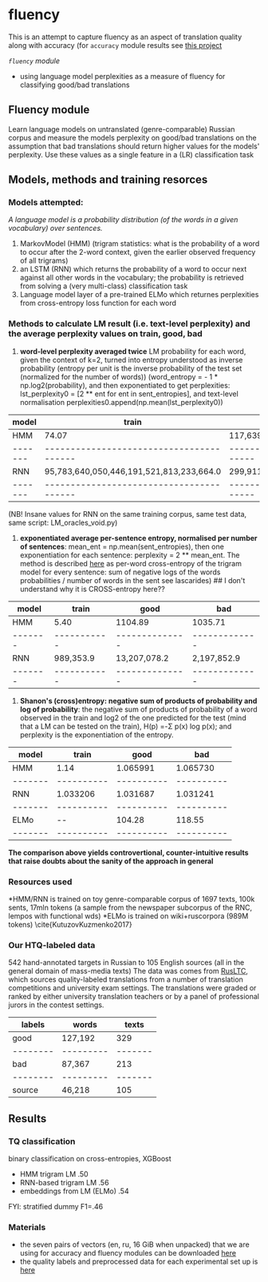 # fluency
This is an attempt to capture fluency as an aspect of translation quality along with accuracy
(for `accuracy` module results see [this project](https://github.com/kunilovskaya/accuracy)

*`fluency` module*
* using language model perplexities as a measure of fluency for classifying good/bad translations

## Fluency module
Learn language models on untranslated (genre-comparable) Russian corpus and measure the models perplexity on good/bad translations on the assumption that bad translations should return higher values for the models' perplexity. Use these values as a single feature in a (LR) classification task

## Models, methods and training resorces
### Models attempted:
*A language model is a probability distribution (of the words in a given vocabulary) over sentences.*
1. MarkovModel (HMM) (trigram statistics: what is the probability of a word to occur after the 2-word context, given the earlier observed frequency of all trigrams)
1. an LSTM (RNN) which returns the probability of a word to occur next against all other words in the vocabulary; the probability is retrieved from solving a (very multi-class) classification task
1. Language model layer of a pre-trained ELMo which returnes perplexities from cross-entropy loss function for each word

### Methods to calculate LM result (i.e. text-level perplexity) and the average perplexity values on train, good, bad 
1. **word-level perplexity averaged twice**
LM probability for each word, given the context of k=2, turned into entropy understood as inverse probability (entropy per unit is the inverse probability of the test set (normalized for the number of words)) (word\_entropy = - 1 * np.log2(probability), and then exponentiated to get perplexities: lst\_perplexity0 = [2 ** ent for ent in sent_entropies], and text-level normalisation perplexities0.append(np.mean(lst_perplexity0))

| model |                train                   |                    good         |         bad         |
|-------|----------------------------------------|---------------------------------|---------------------|
|  HMM  |                   74.07                |       117,639.9                 |     120,406.2       |
|-------|----------------------------------------|---------------------------------|---------------------|
|  RNN  |95,783,640,050,446,191,521,813,233,664.0|299,911,314,419,825,181,196,288.0|503,315,467,063,556.4|
|-------|----------------------------------------|---------------------------------|---------------------|

(NB! Insane values for RNN on the same training corpus, same test data, same script: LM\_oracles\_void.py)

1. **exponentiated average per-sentence entropy, normalised per number of sentences**: mean\_ent = np.mean(sent\_entropies), then one exponentiation for each sentence: perplexity = 2 ** mean\_ent. The method is described [here](https://www.inf.ed.ac.uk/teaching/courses/fnlp/lectures/04_slides-2x2.pdf) as per-word cross-entropy of the trigram model for every sentence: sum of negative logs of the words probabilities / number of words in the sent see lascarides) ## I don't understand why it is CROSS-entropy here??

| model	|   train   |   good       |    bad      |
|-------|-----------|--------------|-------------|
|  HMM  |    5.40   |    1104.89   |     1035.71 |
|-------|-----------|--------------|-------------|
|  RNN  | 989,353.9 | 13,207,078.2 | 2,197,852.9 |
|-------|-----------|--------------|-------------|

1. **Shanon's (cross)entropy: negative sum of products of probability and log of probability**: the negative sum of products of probability of a word observed in the train and log2 of the one predicted for the test (mind that a LM can be tested on the train), H(p) =-Σ p(x) log p(x); and perplexity is the exponentiation of the entropy.

| model	|   train  |    good  |    bad   |
|-------|----------|----------|----------|
|  HMM  |    1.14  | 1.065991 | 1.065730 |
|-------|----------|----------|----------|
|  RNN  | 1.033206 | 1.031687 | 1.031241 |
|-------|----------|----------|----------|
| ELMo  | --       |  104.28  |  118.55  |
|-------|----------|----------|----------|

**The comparison above yields controvertional, counter-intuitive results that raise doubts about the sanity of the approach in general**

### Resources used
*HMM/RNN is trained on toy genre-comparable corpus of 1697 texts, 100k sents, 17mln tokens (a sample from the newspaper subcorpus of the RNC, lempos with functional wds)
*ELMo is trained on wiki+ruscorpora (989M tokens) \cite{KutuzovKuzmenko2017}

### Our HTQ-labeled data
542 hand-annotated targets in Russian to 105 English sources (all in the general domain of mass-media texts)
The data was comes from [RusLTC](https://www.rus-ltc.org/static/html/about.html), which sources quality-labeled translations from a number of translation competitions and university exam settings.
The translations were graded or ranked by either university translation teachers or by a panel of professional jurors in the contest settings. 

| labels |  words  | texts |
|--------|---------|-------|
| good   | 127,192 |  329  |
|--------|---------|-------|
|  bad   |  87,367 |  213  |
|--------|---------|-------|
| source |  46,218 |  105  |

## Results
### TQ classification
binary classification on cross-entropies, XGBoost
* HMM trigram LM             .50
* RNN-based trigram LM       .56
* embeddings from LM (ELMo)  .54

FYI: stratified dummy F1=.46

### Materials
* the seven pairs of vectors (en, ru, 16 GiB when unpacked) that we are using for accuracy and fluency modules can be downloaded [here](https://dev.rus-ltc.org/static/misc/vectors.tar.gz)
* the quality labels and preprocessed data for each experimental set up is [here](https://dev.rus-ltc.org/static/misc/LMs_predict_quality.tar.gz)





